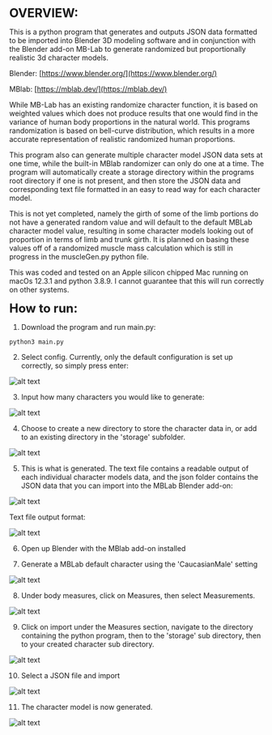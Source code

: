 **<font size="5">OVERVIEW:</font>**

This is a python program that generates and outputs JSON data formatted to be imported into Blender 3D modeling software and in conjunction with the Blender add-on MB-Lab to generate randomized but proportionally realistic 3d character models. 

Blender: [https://www.blender.org/](https://www.blender.org/)

MBlab: [https://mblab.dev/](https://mblab.dev/)

While MB-Lab has an existing randomize character function, it is based on weighted values which does not produce results that one would find in the variance of human body proportions in the natural world. This programs randomization is based on bell-curve distribution, which results in a more accurate representation of realistic randomized human proportions.

This program also can generate multiple character model JSON data sets at one time, while the built-in MBlab randomizer can only do one at a time. The program will automatically create a storage directory within the programs root directory if one is not present, and then store the JSON data and corresponding text file formatted in an easy to read way for each character model.

This is not yet completed, namely the girth of some of the limb portions do not have a generated random value and will default to the default MBLab character model value, resulting in some character models looking out of proportion in terms of limb and trunk girth. It is planned on basing these values off of a randomized muscle mass calculation which is still in progress in the muscleGen.py python file. 

This was coded and tested on an Apple silicon chipped Mac running on macOs 12.3.1 and python 3.8.9. I cannot guarantee that this will run correctly on other systems.

**<font size="5">How to run:</font>**

1. Download the program and run main.py:

`python3 main.py`

2. Select config. Currently, only the default configuration is set up correctly, so simply press enter:                  

![alt text](/Assets/readMeImages/Step1.png)

3. Input how many characters you would like to generate:       

![alt text](/Assets/readMeImages/Step2.png)

4. Choose to create a new directory to store the character data in, or add to an existing directory in the 'storage' subfolder.

![alt text](/Assets/readMeImages/Step3.png)

5. This is what is generated. The text file contains a readable output of each individual character models data, and the json folder contains the JSON data that you can import into the MBLab Blender add-on: 

![alt text](/Assets/readMeImages/Step4.png)

Text file output format:

![alt text](/Assets/readMeImages/Step5.png)

6. Open up Blender with the MBlab add-on installed



7. Generate a MBLab default character using the 'CaucasianMale' setting

![alt text](/Assets/readMeImages/Step6.png)

8. Under body measures, click on Measures, then select Measurements.

![alt text](/Assets/readMeImages/Step7.png)

9. Click on import under the Measures section, navigate to the directory containing the python program, then to the 'storage' sub directory, then to your created character sub directory.

![alt text](/Assets/readMeImages/Step8.png)

10. Select a JSON file and import

![alt text](/Assets/readMeImages/Step9.png)

11. The character model is now generated.

![alt text](/Assets/readMeImages/Step10.png)


